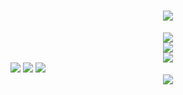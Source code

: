 <h1 align="center"> <a href="https://sunguoqi.com/"> <img src="https://readme-typing-svg.herokuapp.com/?lines=console.log(%22Hello%2C%20World!%22);欢迎来到Modesty空间！！！&center=true&size=27"> </a> </h1>
<div align="center"> <img src="https://github-readme-stats.vercel.app/api/top-langs/?username=sun0225SUN&hide_title=true&hide_border=true&layout=compact&langs_count=6&text_color=000&icon_color=fff&bg_color=0,52fa5a,4dfcff,c64dff&theme=graywhite" /> </div>
</span><div align="center"> <img src="https://activity-graph.herokuapp.com/graph?username=HMJ-Modesty&theme=xcode" /> </div>
<div align="center"> <img src="https://visitor-badge.glitch.me/badge?page_id=HMJ-Modesty" /> </div>
<span > <img src="https://img.shields.io/badge/-HTML5-E34F26?style=flat-square&logo=html5&logoColor=white" /> <img src="https://img.shields.io/badge/-CSS3-1572B6?style=flat-square&logo=css3" /> <img src="https://img.shields.io/badge/-JavaScript-oringe?style=flat-square&logo=javascript" />
<div align="center"> <img src="https://github-profile-trophy.vercel.app/?username=sun0225SUN" /> </div>
